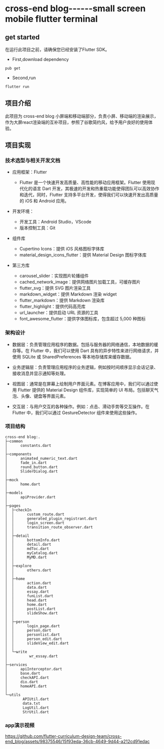 # cross-end blog------small screen mobile flutter terminal

## get started
在运行此项目之前，请确保您已经安装了Flutter SDK。
- First,download dependency
```bash
pub get
```
- Second,run
```bash
flutter run
```
## 项目介绍

此项目为 cross-end blog 小屏端和移动端部分，负责小屏、移动端的渲染展示，作为大屏react渲染端的互补项目，参照了谷歌简约风，给予用户良好的使用体验。

## 项目实现

### 技术选型与相关开发文档

- 应用框架：Flutter

    - Flutter 是一个快速开发高质量、高性能的移动应用框架。Flutter 使用现代化的语言 Dart 开发，其极速的开发和热重载功能使得团队可以高效协作和迭代，同时，Flutter 支持多平台开发，使得我们可以快速开发出高质量的 iOS 和 Android 应用。

- 开发环境：

    - 开发工具：Android Studio，VScode
    - 版本控制工具：Git

- 组件库

    - Cupertino Icons：提供 iOS 风格图标字体库
    - material_design_icons_flutter：提供 Material Design 图标字体库

- 第三方库

    - carousel_slider：实现图片轮播组件
    - cached_network_image：提供网络图片加载工具，可缓存图片
    - flutter_svg：提供 SVG 图片渲染工具
    - markdown_widget：提供 Markdown 渲染 widget
    - flutter_markdown：提供 Markdown 渲染库
    - flutter_highlight：提供代码高亮库
    - url_launcher：提供启动 URL 资源的工具
    - font_awesome_flutter：提供字体图标库，包含超过 5,000 种图标

### 架构设计

- 数据层：负责管理应用程序的数据。包括与服务器的网络通信，本地数据的缓存等。在 Flutter 中，我们可以使用 Dart 具有的异步特性来进行网络请求，并使用 SQLite 或 SharedPreferences 等本地存储库来缓存数据。

- 业务逻辑层：负责管理应用程序的业务逻辑，例如按时间顺序显示会话记录、接收消息并显示通知等处理。

- 视图层：通常是在屏幕上绘制用户界面元素。在博客应用中，我们可以通过使用 Flutter 提供的 Material Design 组件库，实现简单的 UI 布局。包括聊天气泡、头像、键盘等界面元素。

- 交互层：与用户交互的各种操作。例如：点击、滑动手势等交互操作。在 Flutter 中，我们可以通过 GestureDetector 组件来使用这些操作。

### 项目结构

```
cross-end blog:.
├─common
│      constants.dart
│
├─components
│      animated_numeric_text.dart
│      fade_in.dart
│      round_button.dart
│      SliderDialog.dart
│
├─mock
│      home.dart
│
├─models
│      apiProvider.dart
│
├─pages
│  ├─checkIn
│  │      custom_route.dart
│  │      generated_plugin_registrant.dart
│  │      login_screen.dart
│  │      transition_route_observer.dart
│  │
│  ├─detail
│  │      bottomInfo.dart
│  │      detail.dart
│  │      mdToc.dart
│  │      myCatalog.dart
│  │      MyMD.dart
│  │
│  ├─explore
│  │      others.dart
│  │
│  ├─home
│  │      action.dart
│  │      data.dart
│  │      essay.dart
│  │      funList.dart
│  │      head.dart
│  │      home.dart
│  │      postList.dart
│  │      slideShow.dart
│  │
│  ├─person
│  │      login_page.dart
│  │      person.dart
│  │      personlist.dart
│  │      person_edit.dart
│  │      slideView_edit.dart
│  │
│  └─write
│          wr_essay.dart
│
├─services
│      apiInterceptor.dart
│      base.dart
│      checkAPI.dart
│      dio.dart
│      homeAPI.dart
│
└─utils
        APIUtil.dart
        data.txt
        LogUtil.dart
        StrUtil.dart
```

### app演示视频
https://github.com/flutter-curriculum-design-team/cross-end_blog/assets/98375546/15f93eda-36cb-4649-9d44-a212cd91edac

